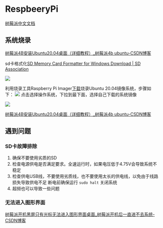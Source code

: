 # RespbeeryPi
[树莓派中文文档](https://hackpi.fun/docs/)
## 系统烧录

[树莓派4B安装Ubuntu20.04桌面（详细教程）\_树莓派4b ubuntu-CSDN博客](https://blog.csdn.net/m0_70372760/article/details/140354298)

sd卡格式化[SD Memory Card Formatter for Windows Download | SD Association](https://www.sdcard.org/downloads/formatter/sd-memory-card-formatter-for-windows-download/)

![](https://philfan-pic.oss-cn-beijing.aliyuncs.com/img/20240914091401.png)



利用烧录工具Raspberry Pi Imager[下载](https://www.raspberrypi.com/software/)烧录Ubuntu 20.04镜像系统，步骤如下：
![](https://philfan-pic.oss-cn-beijing.aliyuncs.com/img/20240914091552.png)
点击选择操作系统，下拉到最下面，选择自己下载的系统镜像

![](https://philfan-pic.oss-cn-beijing.aliyuncs.com/img/20240914091604.png)

[树莓派4B安装Ubuntu20.04桌面（详细教程）\_树莓派4b ubuntu-CSDN博客](https://blog.csdn.net/m0_70372760/article/details/140354298)

## 遇到问题

### SD卡故障排除
1. 确保不要使用劣质的SD
2. 检查电源供电是否满足要求。全速运行时，如果电压低于4.75V会导致系统不稳定
3. 检查供电USB线，不要使用劣质线，也不要使用太长的供电线，以免由于线路损失导致供电不足
断电前确保运行 `sudo halt` 关闭系统
4. 超频也可以导致一些问题
### 无法进入图形界面

[树莓派开机黑屏只有光标无法进入图形界面桌面\_树莓派开机后一直进不去系统-CSDN博客](https://blog.csdn.net/df1445/article/details/124310115)